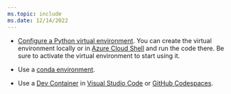 ```yaml
---
ms.topic: include
ms.date: 12/14/2022
---
```


* [Configure a Python virtual environment](../get-started.md#configure-python-virtual-environment). You can create the virtual environment locally or in [Azure Cloud Shell](https://shell.azure.com/) and run the code there. Be sure to activate the virtual environment to start using it.

* Use a [conda environment](https://conda.io/projects/conda/en/latest/user-guide/tasks/manage-environments.html).

* Use a [Dev Container](https://containers.dev/) in [Visual Studio Code](https://marketplace.visualstudio.com/items?itemName=ms-vscode-remote.remote-containers) or [GitHub Codespaces](https://docs.github.com/en/codespaces/overview).